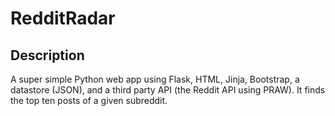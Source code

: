 # RedditRadar

## Description
A super simple Python web app using Flask, HTML, Jinja, Bootstrap, a datastore (JSON), and a third party API (the Reddit API using PRAW). It finds the top ten posts of a given subreddit.
